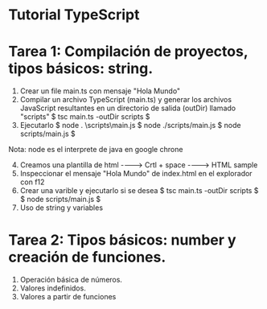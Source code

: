 
# Tutorial TypeScript

# Tarea 1: Compilación de proyectos, tipos básicos: string.

1. Crear un file main.ts con mensaje "Hola Mundo"
2. Compilar un archivo TypeScript (main.ts) y generar los archivos JavaScript resultantes en un directorio de salida (outDir) llamado "scripts"
$        tsc main.ts -outDir scripts $
3. Ejecutarlo
$        node . \scripts\main.js
$        node ./scripts/main.js
$        node scripts/main.js $

Nota: node es el interprete de java en google chrone

4. Creamos una plantilla de html ----> Crtl + space ----> HTML sample
5. Inspeccionar el mensaje "Hola Mundo" de index.html en el explorador con f12
6. Crear una varible y ejecutarlo si se desea
$        tsc main.ts -outDir scripts $
$        node scripts/main.js $
7. Uso de string y variables


# Tarea 2: Tipos básicos: number y creación de funciones.

1. Operación básica de números.
2. Valores indefinidos.
3. Valores a partir de funciones